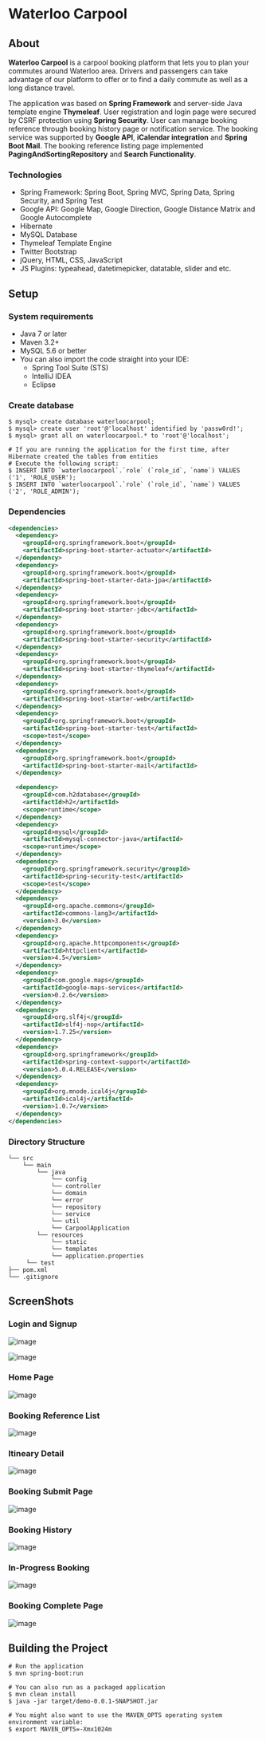 # Waterloo Carpool

## About
**Waterloo Carpool** is a carpool booking platform that lets you to plan your commutes around Waterloo area. Drivers and passengers can take advantage of our platform to offer or to find a daily commute as well as a long distance travel.

The application was based on **Spring Framework** and server-side Java template engine **Thymeleaf**. User registration and login page were secured by CSRF protection using **Spring Security**. User can manage booking reference through booking history page or notification service. The booking service was supported by **Google API**, **iCalendar integration** and **Spring Boot Mail**. The booking reference listing page implemented **PagingAndSortingRepository** and **Search Functionality**. 

### Technologies
 - Spring Framework: Spring Boot, Spring MVC, Spring Data, Spring Security, and Spring Test
 - Google API: Google Map, Google Direction, Google Distance Matrix and Google Autocomplete
 - Hibernate
 - MySQL Database
 - Thymeleaf Template Engine
 - Twitter Bootstrap
 - jQuery, HTML, CSS, JavaScript
 - JS Plugins: typeahead, datetimepicker, datatable, slider and etc.

## Setup

### System requirements

 - Java 7 or later
 - Maven 3.2+
 - MySQL 5.6 or better
 - You can also import the code straight into your IDE:
   - Spring Tool Suite (STS)
   - IntelliJ IDEA
   - Eclipse
   
### Create database

    $ mysql> create database waterloocarpool;
    $ mysql> create user 'root'@'localhost' identified by 'passw0rd!';
    $ mysql> grant all on waterloocarpool.* to 'root'@'localhost';
    
    # If you are running the application for the first time, after Hibernate created the tables from entities
    # Execute the following script:
    $ INSERT INTO `waterloocarpool`.`role` (`role_id`, `name`) VALUES ('1', 'ROLE_USER');
    $ INSERT INTO `waterloocarpool`.`role` (`role_id`, `name`) VALUES ('2', 'ROLE_ADMIN');

### Dependencies
```xml
<dependencies>
  <dependency>
    <groupId>org.springframework.boot</groupId>
    <artifactId>spring-boot-starter-actuator</artifactId>
  </dependency>
  <dependency>
    <groupId>org.springframework.boot</groupId>
    <artifactId>spring-boot-starter-data-jpa</artifactId>
  </dependency>
  <dependency>
    <groupId>org.springframework.boot</groupId>
    <artifactId>spring-boot-starter-jdbc</artifactId>
  </dependency>
  <dependency>
    <groupId>org.springframework.boot</groupId>
    <artifactId>spring-boot-starter-security</artifactId>
  </dependency>
  <dependency>
    <groupId>org.springframework.boot</groupId>
    <artifactId>spring-boot-starter-thymeleaf</artifactId>
  </dependency>
  <dependency>
    <groupId>org.springframework.boot</groupId>
    <artifactId>spring-boot-starter-web</artifactId>
  </dependency>
  <dependency>
    <groupId>org.springframework.boot</groupId>
    <artifactId>spring-boot-starter-test</artifactId>
    <scope>test</scope>
  </dependency>
  <dependency>
    <groupId>org.springframework.boot</groupId>
    <artifactId>spring-boot-starter-mail</artifactId>
  </dependency>

  <dependency>
    <groupId>com.h2database</groupId>
    <artifactId>h2</artifactId>
    <scope>runtime</scope>
  </dependency>
  <dependency>
    <groupId>mysql</groupId>
    <artifactId>mysql-connector-java</artifactId>
    <scope>runtime</scope>
  </dependency>
  <dependency>
    <groupId>org.springframework.security</groupId>
    <artifactId>spring-security-test</artifactId>
    <scope>test</scope>
  </dependency>
  <dependency>
    <groupId>org.apache.commons</groupId>
    <artifactId>commons-lang3</artifactId>
    <version>3.0</version>
  </dependency>
  <dependency>
    <groupId>org.apache.httpcomponents</groupId>
    <artifactId>httpclient</artifactId>
    <version>4.5</version>
  </dependency>
  <dependency>
    <groupId>com.google.maps</groupId>
    <artifactId>google-maps-services</artifactId>
    <version>0.2.6</version>
  </dependency>
  <dependency>
    <groupId>org.slf4j</groupId>
    <artifactId>slf4j-nop</artifactId>
    <version>1.7.25</version>
  </dependency>
  <dependency>
    <groupId>org.springframework</groupId>
    <artifactId>spring-context-support</artifactId>
    <version>5.0.4.RELEASE</version>
  </dependency>
  <dependency>
    <groupId>org.mnode.ical4j</groupId>
    <artifactId>ical4j</artifactId>
    <version>1.0.7</version>
  </dependency>
</dependencies>
```

### Directory Structure
```shell
└── src
    └── main
        └── java
            └── config
            └── controller
            └── domain
            └── error
            └── repository
            └── service
            └── util
            └── CarpoolApplication
        └── resources
            └── static
            └── templates
            └── application.properties
     └── test
├── pom.xml
└── .gitignore

```

## ScreenShots

### Login and Signup

![image](https://user-images.githubusercontent.com/24725550/38531330-510be0aa-3c3d-11e8-8833-8102c9eb94ff.png)

![image](https://user-images.githubusercontent.com/24725550/38531354-68db7524-3c3d-11e8-89bb-94f3e7334199.png)

### Home Page

![image](https://user-images.githubusercontent.com/24725550/38531056-1a55f18c-3c3c-11e8-8a87-36ded20b6be2.png)

### Booking Reference List

![image](https://user-images.githubusercontent.com/24725550/38531431-c38af60c-3c3d-11e8-9782-93156852f89f.png)

### Itineary Detail

![image](https://user-images.githubusercontent.com/24725550/38531232-dc0646c4-3c3c-11e8-8761-19896c44349b.png)

### Booking Submit Page

![image](https://user-images.githubusercontent.com/24725550/38531406-aad740ac-3c3d-11e8-86c0-25a9c4bb865a.png)

### Booking History

![image](https://user-images.githubusercontent.com/24725550/38531367-7b1198ae-3c3d-11e8-8f8b-70c5e2d81ce8.png)

### In-Progress Booking

![image](https://user-images.githubusercontent.com/24725550/38531108-5cd9448c-3c3c-11e8-8b20-e53b5b3c3381.png)

### Booking Complete Page

![image](https://user-images.githubusercontent.com/24725550/38531361-6fd62c2a-3c3d-11e8-9385-b11da4fa3cf5.png)

## Building the Project
    # Run the application
    $ mvn spring-boot:run
    
    # You can also run as a packaged application
    $ mvn clean install
    $ java -jar target/demo-0.0.1-SNAPSHOT.jar

    # You might also want to use the MAVEN_OPTS operating system environment variable:
    $ export MAVEN_OPTS=-Xmx1024m
